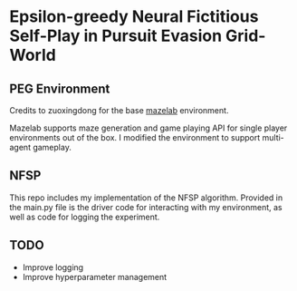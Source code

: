 # Epsilon-greedy Neural Fictitious Self-Play in Pursuit Evasion Grid-World

## PEG Environment

Credits to zuoxingdong for the base [mazelab](https://github.com/zuoxingdong/mazelab) environment. 

Mazelab supports maze generation and game playing API for single player environments out of the box. I modified the environment to support multi-agent gameplay.

## NFSP

This repo includes my implementation of the NFSP algorithm. Provided in the main.py file is the driver code for interacting with my environment, as well as code for logging the experiment.

## TODO

- Improve logging
- Improve hyperparameter management
